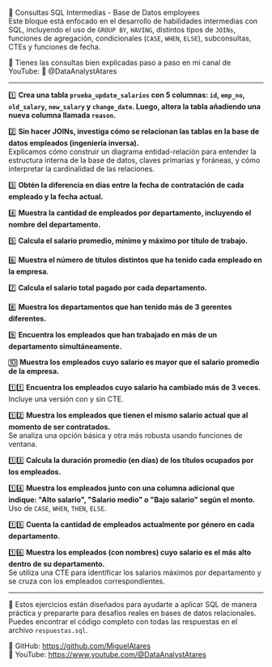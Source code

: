 📌 Consultas SQL Intermedias - Base de Datos employees  
Este bloque está enfocado en el desarrollo de habilidades intermedias con SQL, incluyendo el uso de `GROUP BY`, `HAVING`, distintos tipos de `JOINs`, funciones de agregación, condicionales (`CASE`, `WHEN`, `ELSE`), subconsultas, CTEs y funciones de fecha.

📢 Tienes las consultas bien explicadas paso a paso en mi canal de YouTube: 🔗 @DataAnalystAtares  

---

1️⃣ **Crea una tabla `prueba_update_salarios` con 5 columnas: `id`, `emp_no`, `old_salary`, `new_salary` y `change_date`. Luego, altera la tabla añadiendo una nueva columna llamada `reason`.**

2️⃣ **Sin hacer JOINs, investiga cómo se relacionan las tablas en la base de datos empleados (ingeniería inversa).**  
Explicamos cómo construir un diagrama entidad-relación para entender la estructura interna de la base de datos, claves primarias y foráneas, y cómo interpretar la cardinalidad de las relaciones.

3️⃣ **Obtén la diferencia en días entre la fecha de contratación de cada empleado y la fecha actual.**

4️⃣ **Muestra la cantidad de empleados por departamento, incluyendo el nombre del departamento.**

5️⃣ **Calcula el salario promedio, mínimo y máximo por título de trabajo.**

6️⃣ **Muestra el número de títulos distintos que ha tenido cada empleado en la empresa.**

7️⃣ **Calcula el salario total pagado por cada departamento.**

8️⃣ **Muestra los departamentos que han tenido más de 3 gerentes diferentes.**

9️⃣ **Encuentra los empleados que han trabajado en más de un departamento simultáneamente.**

🔟 **Muestra los empleados cuyo salario es mayor que el salario promedio de la empresa.**

1️⃣1️⃣ **Encuentra los empleados cuyo salario ha cambiado más de 3 veces.**  
Incluye una versión con y sin CTE.

1️⃣2️⃣ **Muestra los empleados que tienen el mismo salario actual que al momento de ser contratados.**  
Se analiza una opción básica y otra más robusta usando funciones de ventana.

1️⃣3️⃣ **Calcula la duración promedio (en días) de los títulos ocupados por los empleados.**

1️⃣4️⃣ **Muestra los empleados junto con una columna adicional que indique: "Alto salario", "Salario medio" o "Bajo salario" según el monto.**  
Uso de `CASE`, `WHEN`, `THEN`, `ELSE`.

1️⃣5️⃣ **Cuenta la cantidad de empleados actualmente por género en cada departamento.**

1️⃣6️⃣ **Muestra los empleados (con nombres) cuyo salario es el más alto dentro de su departamento.**  
Se utiliza una CTE para identificar los salarios máximos por departamento y se cruza con los empleados correspondientes.

---

🧠 Estos ejercicios están diseñados para ayudarte a aplicar SQL de manera práctica y prepararte para desafíos reales en bases de datos relacionales.  
Puedes encontrar el código completo con todas las respuestas en el archivo `respuestas.sql`.

🔗 GitHub: https://github.com/MiguelAtares  
🔗 YouTube: https://www.youtube.com/@DataAnalystAtares

